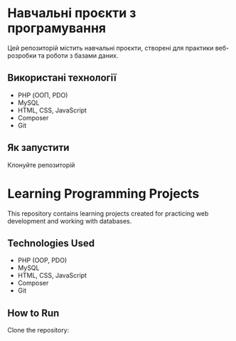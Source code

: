 # Навчальні проєкти з програмування

Цей репозиторій містить навчальні проєкти, створені для практики веб-розробки та роботи з базами даних.

## Використані технології

- PHP (ООП, PDO)
- MySQL
- HTML, CSS, JavaScript
- Composer
- Git

## Як запустити
Клонуйте репозиторій

# Learning Programming Projects

This repository contains learning projects created for practicing web development and working with databases.

## Technologies Used

- PHP (OOP, PDO)
- MySQL
- HTML, CSS, JavaScript
- Composer
- Git

## How to Run  
Clone the repository:
